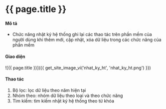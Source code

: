 # {{ page.title }}


#### Mô tả
- Chức năng nhật ký hệ thống ghi lại các thao tác trên phần mềm của người dùng khi thêm mới, cập nhật, xóa dữ liệu trong các chức năng của phần mềm



#### Giao diện 
![{{ page.title }}]({{ get_site_image_vi('nhat_ky_ht', 'nhat_ky_ht.png') }})
#### Thao tác
1.	Bộ lọc: lọc dữ liệu theo năm hiện tại
2.	Nhóm theo: nhóm dữ liệu theo loại và theo chức năng
3.	Tìm kiếm: tìm kiếm nhật ký hệ thống theo từ khóa









